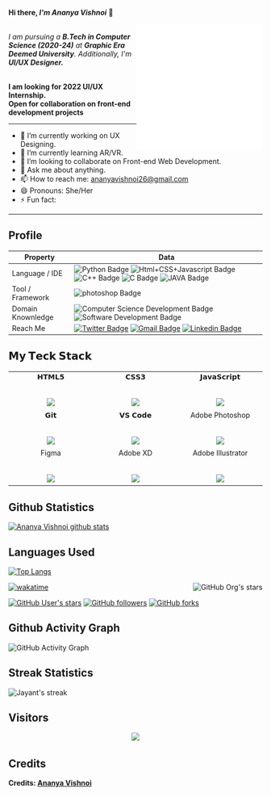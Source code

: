 <b> Hi there, <i>I'm Ananya Vishnoi</i></b> 👋

<img align="right" src="./gif.gif" length=250px width=250px>

<br>
<i>I am pursuing a <b>B.Tech in Computer Science (2020-24)</b> at <b>Graphic Era Deemed University</b>. Additionally, I'm <b>UI/UX Designer.</i></b>
<br>
<br>

**I am looking for 2022 UI/UX Internship.** <br>
**Open for collaboration on front-end development projects**

----


- 🔭 I’m currently working on UX Designing.
- 🌱 I’m currently learning AR/VR.
- 👯 I’m looking to collaborate on Front-end Web Development.
- 💬 Ask me about anything.
- 📫 How to reach me: ananyavishnoi26@gmail.com
- 😄 Pronouns: She/Her
- ⚡ Fun fact: 
-----


## <b>Profile</b>

Property                 | Data  
-------------------------|------
Language / IDE           |  ![Python Badge](https://img.shields.io/badge/-PyCharm-3776AB?style=flat&logo=Python&logoColor=white) ![Html+CSS+Javascript Badge](https://img.shields.io/badge/-Visual%20Studio%20Code-F7DF1E?style=flat&logo=Javascript&logoColor=white) ![C++ Badge](https://img.shields.io/badge/-Visual%20Studio-00599C?style=flat&logo=C%2B%2B&logoColor=white) ![C Badge](https://img.shields.io/badge/-Visual%20Studio-A8B9CC?style=flat&logo=C&logoColor=white) ![JAVA Badge](https://img.shields.io/badge/-Eclipse-007396?style=flat&logo=JAVA&logoColor=white)
Tool / Framework         |  ![photoshop Badge](https://img.shields.io/badge/-Photoshop-26C9FF?style=flat&logo=Adobe-Photoshop&logoColor=white)
Domain Knownledge        | ![Computer Science Development Badge](https://img.shields.io/badge/-Computer%20Science-FAB040?style=flat&logoColor=white) ![Software Development Badge](https://img.shields.io/badge/-Software%20Development-FF6600?style=flat&logoColor=white) 
Reach Me                 | [![Twitter Badge](https://img.shields.io/badge/-AnanyaVishnoi-00acee?style=flat&logo=twitter&logoColor=white)](https://twitter.com/AnanyaVishnoi3/) [![Gmail Badge](https://img.shields.io/badge/-AnanyaVishnoi-e54448?style=flat&logo=Gmail&logoColor=white)](mailto:ananyavishnoi26@gmail.com) [![Linkedin Badge](https://img.shields.io/badge/-AnanyaVishnoi-blue?style=flat&logo=Linkedin&logoColor=white)](https://www.linkedin.com/in/ananya-vishnoi/)

## 𝗠𝘆 𝗧𝗲𝗰𝗸 𝗦𝘁𝗮𝗰𝗸

<table>
  <tbody>
    <tr valign="top">
      <td width="25%" align="center">
        <span>𝗛𝗧𝗠𝗟𝟱</span><br><br><br>
        <img height="64px" src="https://cdn.svgporn.com/logos/html-5.svg">
      </td>
      <td width="25%" align="center">
        <span>𝗖𝗦𝗦𝟯</span><br><br><br>
        <img height="64px" src="https://cdn.svgporn.com/logos/css-3.svg">
      </td>
      <td width="25%" align="center">
        <span>𝗝𝗮𝘃𝗮𝗦𝗰𝗿𝗶𝗽𝘁</span><br><br><br>
        <img height="64px" src="https://cdn.svgporn.com/logos/javascript.svg">
      </td>
    </tr>
      <td width="25%" align="center">
        <span>𝗚𝗶𝘁</span><br><br><br>
        <img height="64px" src="https://cdn.svgporn.com/logos/git-icon.svg">
      </td>
      <td width="25%" align="center">
        <span>𝗩𝗦 𝗖𝗼𝗱𝗲</span><br><br><br>
        <img height="64px" src="https://cdn.svgporn.com/logos/visual-studio-code.svg">
      </td>
      <td width="25%" align="center">
        <span>Adobe Photoshop</span><br><br><br>
        <img height="64px" src="https://encrypted-tbn0.gstatic.com/images?q=tbn:ANd9GcRsLgf4Ixs4Q9lHbZuhC-DacEht7a-B7nM_DIzJBni-_QEvXnqBIMA257yf8cpcY1q9ajM&usqp=CAU">
      </td>
    </tr>
    </tr>
      <td width="25%" align="center">
        <span>Figma</span><br><br><br>
        <img height="64px" src="https://s3-alpha.figma.com/hub/file/697598809/ce5e0bb3-16b9-4d88-9bca-7d237fe725a8-cover.png">
      </td>
      <td width="25%" align="center">
        <span>Adobe XD</span><br><br><br>
        <img height="64px" src="https://res.cloudinary.com/crunchbase-production/image/upload/c_lpad,f_auto,q_auto:eco,dpr_1/hjixnzui1nhq3trfcwx8">
      </td>
      <td width="25%" align="center">
        <span>Adobe Illustrator</span><br><br><br>
        <img height="64px" src="https://cia.imgix.net/files/blog/full/image329.jpg">
      </td>
    </tr>
  </tbody>
</table>


## <b>Github Statistics</b>

[![Ananya Vishnoi github stats](https://github-readme-stats.vercel.app/api?username=ananya26-vishnoi&theme=material-palenight&count_private=true&hide=contribs)](https://github.com/ananya26-vishnoi/github-readme-stats)

## <b>Languages Used</b>

[![Top Langs](https://github-readme-stats.vercel.app/api/top-langs/?username=ananya26-vishnoi&theme=material-palenight&hide=Jupyter&layout=compact)](https://github.com/ananya26-vishnoi/github-readme-stats)

[<img alt="GitHub Org's stars" src="https://img.shields.io/github/stars/OldCodersClub?label=OldCodersClub%27s%20Stars&logoColor=red&style=social" align="right">](https://github.com/OldCodersClub/faq)

[![wakatime](https://wakatime.com/badge/user/8cc8aa38-4041-409b-9d27-a85e5b897ad4.svg?style=social)](https://wakatime.com/@8cc8aa38-4041-409b-9d27-a85e5b897ad4)

[<img alt="GitHub User's stars" src="https://img.shields.io/github/stars/ananya26-vishnoi?affiliations=OWNER%2CCOLLABORATOR%2CORGANIZATION_MEMBER&label=Total%20user%20stars%20in%20all%20repo&logoColor=red&style=social">](https://github.com/ananya26-vishnoi?tab=repositories&q=&type=&language=&sort=stargazers)
[<img alt="GitHub followers" src="https://img.shields.io/github/followers/ananya26-vishnoi?&logoColor=red&style=social">](https://github.com/ananya26-vishnoi?tab=followers)
[<img alt="GitHub forks" src="https://img.shields.io/github/forks/ananya26-vishnoi/TranslatorSelenium?logoColor=red&style=social">](https://github.com/ananya26-vishnoi/TranslatorSelenium/network/members)
 
## <b>Github Activity Graph </b>
![GitHub Activity Graph](https://activity-graph.herokuapp.com/graph?username=ananya26-vishnoi&bg_color=000000&color=4fff67&line=4fff67&point=ffffff&area=true&hide_border=true)

## <b>Streak Statistics</b>
<div>
    <img alt="Jayant's streak" src="https://github-readme-streak-stats.herokuapp.com/?user=ananya26-vishnoi&theme=dark&hide_border=true"/>
</div>


## <b> Visitors</b>
  <p align="center">
  <img src="https://profile-counter.glitch.me/ananya26-vishnoi/count.svg">
</p>
    




## <b>Credits<b>
Credits: [Ananya Vishnoi](https://github.com/ananya26-vishnoi)
